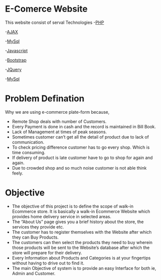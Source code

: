 # E-Comerce Website 

This website consist of serval Technologies
-[PHP](https://www.php.net/)

-[AJAX](https://www.w3schools.com/xml/ajax_intro.asp)

-[MySql](https://www.mysql.com/)

-[Javascript](https://www.w3schools.com/js/)

-[Bootstrap](https://getbootstrap.com/)

-[JQuery](https://jquery.com/)

-[MySql](https://mysql.com/)

# Problem Defination 

Why we are using e-commerce plate-form because, 
- Remote Shop deals with number of Customers.
- Every Payment is done in cash and the record is maintained in Bill Book.
- Lack of Management at times of peak seasons. 
- Sometimes customer can’t get all the detail of product due to lack of communication. 
- To check pricing difference customer has to go every shop. Which is time consuming.
- If delivery of product is late customer have to go to shop for again and again.
- Due to crowded shop and so much noise customer is not able think feely. 

# Objective 
- The objective of this project is to define the scope of walk-in Ecommerce store. It is basically a walk-in Ecommerce Website which provides home delivery service in selected areas. 
- The “About Us” page gives you a brief history about the store, the services they provide etc.
- The customer has to register themselves with the Website after which they can Buy Products.
- The customers can then select the products they need to buy wherein those products will be sent to the Website’s database after which the store will prepare for their delivery. 
- Every Information about Products and Categories is at your fingertips without having to drive out to find it.
- The main Objective of system is to provide an easy Interface for both ie, Admin and Customer. 
 
 
